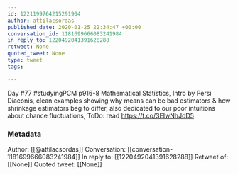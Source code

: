 ```yaml
---
id: 1221199764215291904
author: attilacsordas
published_date: 2020-01-25 22:34:47 +00:00
conversation_id: 1181699666083241984
in_reply_to: 1220492041391628288
retweet: None
quoted_tweet: None
type: tweet
tags:

---
```


Day #77 #studyingPCM p916-8 Mathematical Statistics, Intro by Persi Diaconis, clean examples showing why means can be bad estimators &amp; how shrinkage estimators beg to differ, also dedicated to our poor intuitions about chance fluctuations, ToDo: read https://t.co/3EIwNhJdD5

### Metadata

Author: [[@attilacsordas]]
Conversation: [[conversation-1181699666083241984]]
In reply to: [[1220492041391628288]]
Retweet of: [[None]]
Quoted tweet: [[None]]
